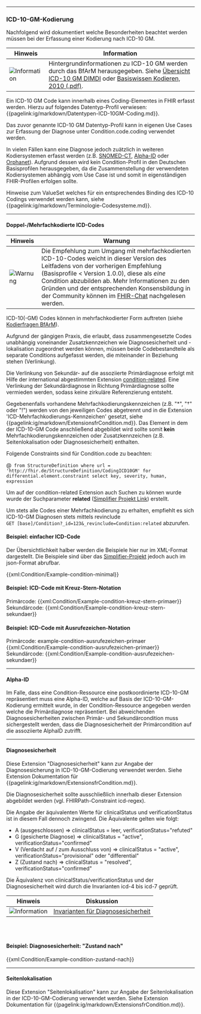 ------------

### ICD-10-GM-Kodierung

Nachfolgend wird dokumentiert welche Besonderheiten beachtet werden müssen bei der Erfassung einer Kodierung nach ICD-10 GM. 

| Hinweis | Information |
|---------|---------------------|
|![Information](https://wiki.hl7.de/images/thumb/Information_icon.svg/100px-Information_icon.svg.png)| Hintergrundinformationen zu ICD-10 GM werden durch das BfArM herausgegeben. Siehe [Übersicht ICD-10 GM DIMDI](https://www.bfarm.de/DE/Kodiersysteme/Klassifikationen/ICD/ICD-10-GM/_node.html) oder [Basiswissen Kodieren, 2010 (.pdf)](https://www.bfarm.de/SharedDocs/Downloads/DE/Kodiersysteme/basiswissen-kodieren-2010.pdf?__blob=publicationFile). |


Ein ICD-10 GM Code kann innerhalb eines Coding-Elementes in FHIR erfasst werden. Hierzu auf folgendes Datentyp-Profil verwiesen: {{pagelink:ig/markdown/Datentypen-ICD-10GM-Coding.md}}.

Das zuvor genannte ICD-10 GM Datentyp-Profil kann in eigenen Use Cases zur Erfassung der Diagnose unter Condition.code.coding verwendet werden.

In vielen Fällen kann eine Diagnose jedoch zuätzlich in weiteren Kodiersystemen erfasst werden (z.B. [SNOMED-CT](https://www.bfarm.de/DE/Kodiersysteme/Terminologien/SNOMED-CT/_node.html), [Alpha-ID](https://www.bfarm.de/DE/Kodiersysteme/Terminologien/Alpha-ID-SE/_node.html) oder [Orphanet](https://www.orpha.net/consor/cgi-bin/index.php)). Aufgrund dessen wird kein Condition-Profil in den Deutschen Basisprofilen herausgegeben, da die Zusammenstellung der verwendeten Kodiersystemen abhängig vom Use Case ist und somit in eigenständigen FHIR-Profilen erfolgen sollte.

Hinweise zum ValueSet welches für ein entsprechendes Binding des ICD-10 Codings verwendet werden kann, siehe {{pagelink:ig/markdown/Terminologie-Codesysteme.md}}.

----

#### Doppel-/Mehrfachkodierte ICD-Codes

| Hinweis | Warnung |
|---------|---------------------|
| ![Warnung](https://wiki.hl7.de/images/thumb/Attention_icon.svg/100px-Attention_icon.svg.png)| Die Empfehlung zum Umgang mit mehrfachkodierten ICD-10-Codes weicht in dieser Version des Leitfadens von der vorherigen Empfehlung (Basisprofile < Version 1.0.0), diese als *eine* Condition abzubilden ab. Mehr Informationen zu den Gründen und der entsprechenden Konsensbildung in der Community können im [FHIR-Chat](https://chat.fhir.org/#narrow/stream/179183-german-.28d-a-ch.29/topic/Breaking.20Change.3A.20Condition) nachgelesen werden. |


ICD-10(-GM) Codes können in mehrfachkodierter Form auftreten (siehe [Kodierfragen BfArM](https://www.bfarm.de/DE/Kodiersysteme/Services/Kodierfragen/ICD-10-GM/Allgemeine-Kodierfragen/icd-10-gm-0010.html)).

Aufgrund der gängigen Praxis, die erlaubt, dass zusammengesetzte Codes unabhängig voneinander Zusatzkennzeichen wie Diagnosesicherheit und -lokalisation zugeordnet werden können, müssen beide Codebestandteile als separate Conditions aufgefasst werden, die miteinander in Beziehung stehen (Verlinkung).

Die Verlinkung von Sekundär- auf die assoziierte Primärdiagnose erfolgt mit Hilfe der international abgestimmten Extension [condition-related](https://hl7.org/fhir/r4/extension-condition-related.html). Eine Verlinkung der Sekundärdiagnose in Richtung Primärdiagnose sollte vermieden werden, sodass keine zirkuläre Referenzierung entsteht.

Gegebenenfalls vorhandene Mehrfachkodierungskennzeichen (z.B. "*", "†" oder "!") werden von den jeweiligen Codes abgetrennt und in die Extension 'ICD-Mehrfachkodierungs-Kennzeichen' gesetzt, siehe {{pagelink:ig/markdown/ExtensionsfrCondition.md}}. Das Element in dem der ICD-10-GM Code anschließend abgebildet wird sollte somit **kein** Mehrfachkodierungskennzeichen oder Zusatzkennzeichen (z.B. Seitenlokalisation oder Diagnosesicherheit) enthalten.

Folgende Constraints sind für Condition.code zu beachten:

@``` from StructureDefinition where url = 'http://fhir.de/StructureDefinition/CodingICD10GM' for differential.element.constraint select key, severity, human, expression```

Um auf der condition-related Extension auch Suchen zu können wurde wurde der Suchparameter **related** ([Simplifier Projekt Link](https://simplifier.net/resolve?canonical=http://fhir.de/SearchParameter/Condition-related&scope=de.basisprofil.r4@1.6.0)) erstellt.

Um stets alle Codes einer Mehrfachkodierung zu erhalten, empfiehlt es sich ICD-10-GM Diagnosen stets mittels revinclude  
 `GET [base]/Condition?_id=123&_revinclude=Condition:related` abzurufen.


#### Beispiel: einfacher ICD-Code

Der Übersichtlichkeit halber werden die Beispiele hier nur im XML-Format dargestellt.
Die Beispiele sind über das [Simplifier-Projekt](https://simplifier.net/basisprofil-de-r4/~resources?category=Example&exampletype=Condition&sortBy=RankScore_desc) jedoch auch im json-Format abrufbar.

{{xml:Condition/Example-condition-minimal}}

#### Beispiel: ICD-Code mit Kreuz-Stern-Notation


Primärcode:
{{xml:Condition/Example-condition-kreuz-stern-primaer}}
Sekundärcode:
{{xml:Condition/Example-condition-kreuz-stern-sekundaer}}


#### Beispiel: ICD-Code mit Ausrufezeichen-Notation

Primärcode: example-condition-ausrufezeichen-primaer
{{xml:Condition/Example-condition-ausrufezeichen-primaer}}
Sekundärcode:
{{xml:Condition/Example-condition-ausrufezeichen-sekundaer}}

----

#### Alpha-ID

Im Falle, dass eine Condition-Ressource eine postkoordinierte ICD-10-GM repräsentiert muss eine Alpha-ID, welche auf Basis der ICD-10-GM-Kodierung ermittelt wurde, in der Condition-Ressource angegeben werden welche die Primärdiagnose repräsentiert. Bei abweichenden Diagnosesicherheiten zwischen Primär- und Sekundärcondition muss sichergestellt werden, dass die Diagnosesicherheit der Primärcondition auf die assoziierte AlphaID zutrifft.

----

#### Diagnosesicherheit

Diese Extension "Diagnosesicherheit" kann zur Angabe der Diagnosesicherung in ICD-10-GM-Codierung verwendet werden. Siehe Extension Dokumentation für {{pagelink:ig/markdown/ExtensionsfrCondition.md}}.

Die Diagnosesicherheit sollte ausschließlich innerhalb dieser Extension abgebildet werden (vgl. FHIRPath-Constraint icd-regex).

Die Angabe der äquivalenten Werte für clinicalStatus und verificationStatus ist in diesem Fall dennoch zwingend.
Die Äquivalente gelten wie folgt:

* A (ausgeschlossen) => clinicalStatus = leer, verificationStatus="refuted"
* G (gesicherte Diagnose) => clinicalStatus = "active", verificationStatus="confirmed"
* V (Verdacht auf / zum Ausschluss von) => clinicalStatus = "active", verificationStatus="provisional" oder "differential"
* Z (Zustand nach) => clinicalStatus = "resolved", verificationStatus="confirmed"

Die Äquivalenz von clinicalStatus/verificationStatus und der Diagnosesicherheit wird durch die Invarianten icd-4 bis icd-7 geprüft. 

| Hinweis | Diskussion |
|---------|---------------------|
|![Information](https://wiki.hl7.de/images/thumb/Talk.svg/100px-Talk.svg.png)| [Invarianten für Diagnosesicherheit](https://chat.fhir.org/#narrow/stream/179183-german-(d-a-ch)/topic/Invarianten.20f.C3.BCr.20Diagnosesicherheit) |

<br><br>

#### Beispiel: Diagnosesicherheit: "Zustand nach"

{{xml:Condition/Example-condition-zustand-nach}}

----

#### Seitenlokalisation

Diese Extension "Seitenlokalisation" kann zur Angabe der Seitenlokalisation in der ICD-10-GM-Codierung verwendet werden. Siehe Extension Dokumentation für {{pagelink:ig/markdown/ExtensionsfrCondition.md}}.
